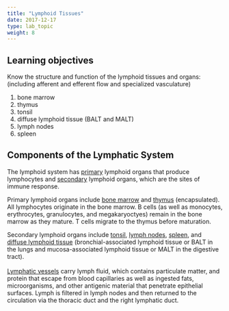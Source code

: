 ```yaml
---
title: "Lymphoid Tissues"
date: 2017-12-17
type: lab_topic
weight: 8
---
```

<div class="entrybody">
<h2>Learning objectives</h2>

<p>Know the structure and function of the lymphoid tissues and organs: (including afferent and efferent flow and specialized vasculature)</p>
<ol>
<li>bone marrow</li>
<li>thymus</li>
<li>tonsil</li>
<li>diffuse lymphoid tissue (BALT and <span class="caps">MALT</span>)</li>
<li>lymph nodes</li>
<li>spleen</li>
</ol>
<h2>Components of the Lymphatic System</h2>

<p>The lymphoid system has <u>primary</u> lymphoid organs that produce lymphocytes and <u>secondary</u> lymphoid organs, which are the sites of immune response.</p>

<p>Primary lymphoid organs include <u>bone marrow</u> and <u>thymus</u> (encapsulated). All lymphocytes originate in the bone marrow. B cells (as well as monocytes, erythrocytes, granulocytes, and megakaryoctyes) remain in the bone marrow as they mature. T cells migrate to the thymus before maturation.    </p>

<p>Secondary lymphoid organs include <u>tonsil</u>, <u>lymph nodes</u>, <u>spleen</u>, and <u>diffuse lymphoid tissue</u> (bronchial-associated lymphoid tissue or <span class="caps">BALT </span>in the lungs and mucosa-associated lymphoid tissue or <span class="caps">MALT </span>in the digestive tract).<br>
<br>
<u>Lymphatic vessels</u> carry lymph fluid, which contains particulate matter, and protein that escape from blood capillaries as well as ingested fats, microorganisms, and other antigenic material that penetrate epithelial surfaces. Lymph is filtered in lymph nodes and then returned to the circulation via the thoracic duct and the right lymphatic duct.</p>
</div>
